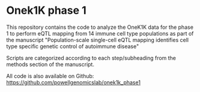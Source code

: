 # Onek1K phase 1

This repository contains the code to analyze the OneK1K data 
for the phase 1 to perform eQTL mapping from 14 immune cell type
populations as part of the manuscript "Population-scale single-cell eQTL 
mapping identifies cell type specific genetic control of autoimmune disease"

Scripts are categorized according to each step/subheading from the
methods section of the manuscript.

All code is also available on Github:
https://github.com/powellgenomicslab/onek1k_phase1



